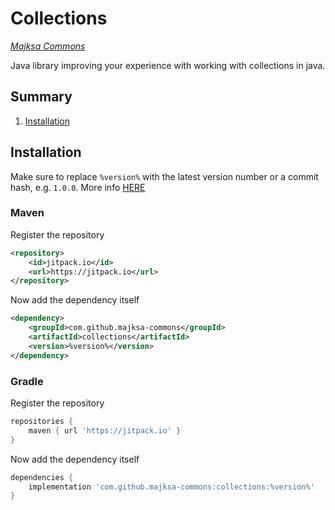 # Collections
_[Majksa Commons](https://github.com/majksa-commons)_

Java library improving your experience with working with collections in java.

## Summary
1. [Installation](#installation)

## Installation
Make sure to replace `%version%` with the latest version number or a commit hash, e.g. `1.0.0`.
More info [HERE](https://jitpack.io/#majksa-commons/collections)

###  Maven
Register the repository
```xml
<repository>
    <id>jitpack.io</id>
    <url>https://jitpack.io</url>
</repository>
```
Now add the dependency itself
```xml
<dependency>
    <groupId>com.github.majksa-commons</groupId>
    <artifactId>collections</artifactId>
    <version>%version%</version>
</dependency>
```
###  Gradle
Register the repository
```gradle
repositories {
    maven { url 'https://jitpack.io' }
}
```
Now add the dependency itself
```gradle
dependencies {
    implementation 'com.github.majksa-commons:collections:%version%'
}
```